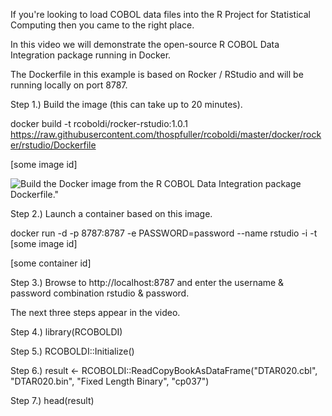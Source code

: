 If you're looking to load COBOL data files into the R Project for Statistical Computing then you came to the right place.

In this video we will demonstrate the open-source R COBOL Data Integration package running in Docker.

The Dockerfile in this example is based on Rocker / RStudio and will be running locally on port 8787.

Step 1.) Build the image (this can take up to 20 minutes).

docker build -t rcoboldi/rocker-rstudio:1.0.1 https://raw.githubusercontent.com/thospfuller/rcoboldi/master/docker/rocker/rstudio/Dockerfile

[some image id]

![Build the Docker image from the R COBOL Data Integration package Dockerfile."](https://github.com/thospfuller/rcoboldi/tree/master/images/RCOBOLDI_StepOneBuildDockerImage.png "Build the Docker image from the R COBOL Data Integration package Dockerfile.")

Step 2.) Launch a container based on this image.

docker run -d -p 8787:8787 -e PASSWORD=password --name rstudio -i -t [some image id]

[some container id]

Step 3.) Browse to http://localhost:8787 and enter the username & password combination rstudio & password.

The next three steps appear in the video.

Step 4.) library(RCOBOLDI)

Step 5.) RCOBOLDI::Initialize()

Step 6.) result <- RCOBOLDI::ReadCopyBookAsDataFrame("DTAR020.cbl", "DTAR020.bin", "Fixed Length Binary", "cp037")

Step 7.) head(result)
